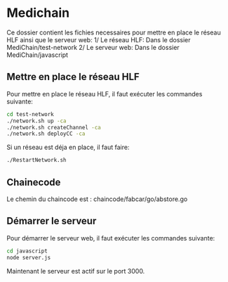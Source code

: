 # Medichain
Ce dossier contient les fichies necessaires pour mettre en place le réseau HLF ainsi que le serveur web:
1/ Le réseau HLF: Dans le dossier MediChain/test-network
2/ Le serveur web: Dans le dossier MediChain/javascript

## Mettre en place le réseau HLF
Pour mettre en place le réseau HLF, il faut exécuter les commandes suivante:
```bash
cd test-network
./network.sh up -ca
./network.sh createChannel -ca
./network.sh deployCC -ca
```
Si  un réseau est déja en place, il faut faire:
```bash
./RestartNetwork.sh
```
## Chainecode
Le chemin du chaincode est : chaincode/fabcar/go/abstore.go
## Démarrer le serveur
Pour démarrer le serveur web, il faut exécuter les commandes suivante:
```bash
cd javascript
node server.js
```
Maintenant le serveur est actif sur le port 3000.


